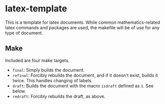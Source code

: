 # latex-template

This is a template for latex documents. While common mathematics-related latex
commands and packages are used, the makefile will be of use for any type of
document.


## Make

Included are four make targets.

* `final`: Simply builds the document.
* `refinal`: Forcibly rebuilds the document, and if it doesn't exist, builds it
             twice. This handles changing of labels.
* `draft`: Builds the document with the macro `isdraft` defined as `1`. See below.
* `redraft`: Forcibly rebuilds the draft, as above.

